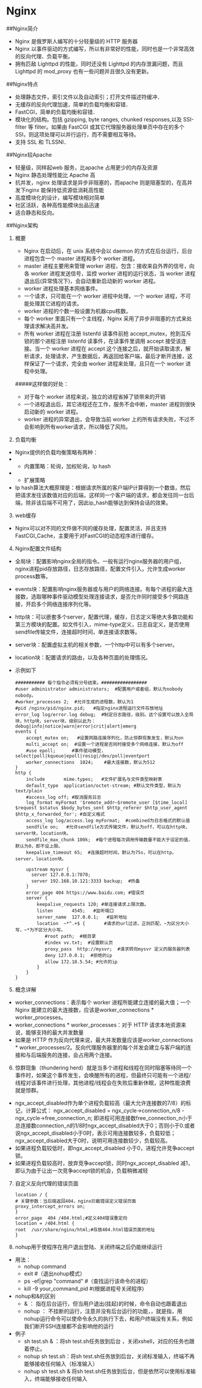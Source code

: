 ﻿# Nginx

##Nginx简介
- Nginx 是俄罗斯人编写的十分轻量级的 HTTP 服务器
- Nginx 以事件驱动的方式编写，所以有非常好的性能，同时也是一个非常高效的反向代理、负载平衡。
- 拥有匹敌 Lighttpd 的性能，同时还没有 Lighttpd 的内存泄漏问题，而且 Lighttpd 的 mod_proxy 也有一些问题并且很久没有更新。

##Nginx特点
- 处理静态文件，索引文件以及自动索引；打开文件描述符缓冲．
- 无缓存的反向代理加速，简单的负载均衡和容错．
- FastCGI，简单的负载均衡和容错．
- 模块化的结构。包括 gzipping, byte ranges, chunked responses,以及 SSI-filter 等 filter。如果由 FastCGI 或其它代理服务器处理单页中存在的多个 SSI，则这项处理可以并行运行，而不需要相互等待。
- 支持 SSL 和 TLSSNI．

##Nginx较Apache
- 轻量级，同样起web 服务，比apache 占用更少的内存及资源 
- Nginx 静态处理性能比 Apache 高 
- 抗并发，nginx 处理请求是异步非阻塞的，而apache 则是阻塞型的，在高并发下nginx 能保持低资源低消耗高性能 
- 高度模块化的设计，编写模块相对简单 
- 社区活跃，各种高性能模块出品迅速
- 适合静态和反向。 

##Nginx架构
1. 概要
    - Nginx 在启动后，在 unix 系统中会以 daemon 的方式在后台运行，后台进程包含一个 master 进程和多个 worker 进程。
    - master 进程主要用来管理 worker 进程，包含：接收来自外界的信号，向各 worker 进程发送信号，监控 worker 进程的运行状态，当 worker 进程退出后(异常情况下)，会自动重新启动新的 worker 进程。
    -  worker 进程处理基本网络事件。
    -  一个请求，只可能在一个 worker 进程中处理，一个 worker 进程，不可能处理其它进程的请求。
    -  worker 进程的个数一般设置为机器cpu核数。
    -  每个 worker 里面只有一个主线程，Nginx 采用了异步非阻塞的方式来处理请求解决高并发。
    -  所有 worker 进程在注册 listenfd 读事件前抢 accept_mutex，抢到互斥锁的那个进程注册 listenfd 读事件，在读事件里调用 accept 接受该连接。当一个 worker 进程在 accept 这个连接之后，就开始读取请求，解析请求，处理请求，产生数据后，再返回给客户端，最后才断开连接，这样保证了一个请求，完全由 worker 进程来处理，且只在一个 worker 进程中处理。

    #####这样做的好处：
    - 对于每个 worker 进程来说，独立的进程省掉了锁带来的开销
    - 一个进程退出后，其它进程还在工作，服务不会中断，master 进程则很快启动新的 worker 进程。
    - worker 进程的异常退出，会导致当前 worker 上的所有请求失败，不过不会影响到所有worker请求，所以降低了风险。
2. 负载均衡
- Nginx提供的负载均衡策略有两种：
- - 内置策略：轮询，加权轮询，Ip hash
- - 扩展策略
- Ip hash算法大概原理是：根据请求所属的客户端IP计算得到一个数值，然后把请求发往该数值对应的后端，这样同一个客户端的请求，都会发往同一台后端，除非该后端不可用了，因此ip_hash能够达到保持会话的效果。
3. web缓存
- Nginx可以对不同的文件做不同的缓存处理，配置灵活，并且支持FastCGI_Cache，主要用于对FastCGI的动态程序进行缓存。
4. Nginx配置文件结构
- 全局块：配置影响nginx全局的指令。一般有运行nginx服务器的用户组，nginx进程pid存放路径，日志存放路径，配置文件引入，允许生成worker process数等。
- events块：配置影响nginx服务器或与用户的网络连接。有每个进程的最大连接数，选取哪种事件驱动模型处理连接请求，是否允许同时接受多个网路连接，开启多个网络连接序列化等。
- http块：可以嵌套多个server，配置代理，缓存，日志定义等绝大多数功能和第三方模块的配置。如文件引入，mime-type定义，日志自定义，是否使用sendfile传输文件，连接超时时间，单连接请求数等。
- server块：配置虚拟主机的相关参数，一个http中可以有多个server。
- location块：配置请求的路由，以及各种页面的处理情况。
- 示例如下

    ```
    ########### 每个指令必须有分号结束。#################
    #user administrator administrators;  #配置用户或者组，默认为nobody nobody。
    #worker_processes 2;  #允许生成的进程数，默认为1
    #pid /nginx/pid/nginx.pid;   #指定nginx进程运行文件存放地址
    error_log log/error.log debug;  #制定日志路径，级别。这个设置可以放入全局块，http块，server块，级别以此为：debug|info|notice|warn|error|crit|alert|emerg
    events {
        accept_mutex on;   #设置网路连接序列化，防止惊群现象发生，默认为on
        multi_accept on;  #设置一个进程是否同时接受多个网络连接，默认为off
        #use epoll;      #事件驱动模型，select|poll|kqueue|epoll|resig|/dev/poll|eventport
        worker_connections  1024;    #最大连接数，默认为512
    }
    http {
        include       mime.types;   #文件扩展名与文件类型映射表
        default_type  application/octet-stream; #默认文件类型，默认为text/plain
        #access_log off; #取消服务日志    
        log_format myFormat '$remote_addr–$remote_user [$time_local] $request $status $body_bytes_sent $http_referer $http_user_agent $http_x_forwarded_for'; #自定义格式
        access_log log/access.log myFormat;  #combined为日志格式的默认值
        sendfile on;   #允许sendfile方式传输文件，默认为off，可以在http块，server块，location块。
        sendfile_max_chunk 100k;  #每个进程每次调用传输数量不能大于设定的值，默认为0，即不设上限。
        keepalive_timeout 65;  #连接超时时间，默认为75s，可以在http，server，location块。
    
        upstream mysvr {   
          server 127.0.0.1:7878;
          server 192.168.10.121:3333 backup;  #热备
        }
        error_page 404 https://www.baidu.com; #错误页
        server {
            keepalive_requests 120; #单连接请求上限次数。
            listen       4545;   #监听端口
            server_name  127.0.0.1;   #监听地址       
            location  ~*^.+$ {       #请求的url过滤，正则匹配，~为区分大小写，~*为不区分大小写。
               #root path;  #根目录
               #index vv.txt;  #设置默认页
               proxy_pass  http://mysvr;  #请求转向mysvr 定义的服务器列表
               deny 127.0.0.1;  #拒绝的ip
               allow 172.18.5.54; #允许的ip           
            } 
        }
    }
    ```

5. 概念详解
- worker_connections：表示每个 worker 进程所能建立连接的最大值；一个 Nginx 能建立的最大连接数，应该是worker_connections * worker_processes。
- worker_connections * worker_processes：对于 HTTP 请求本地资源来说，能够支持的最大并发数量
- 如果是 HTTP 作为反向代理来说，最大并发数量应该是worker_connections * worker_processes/2。反向代理服务器里的每个并发会建立与客户端的连接和与后端服务的连接，会占用两个连接。
6. 惊群现象（thundering herd）就是当多个进程和线程在同时阻塞等待同一个事件时，如果这个事件发生，会唤醒所有的进程，但最终只可能有一个进程/线程对该事件进行处理，其他进程/线程会在失败后重新休眠，这种性能浪费就是惊群。
- ngx_accept_disabled作为单个进程负载较高（最大允许连接数的7/8）的标记，计算公式：
ngx_accept_disabled = ngx_cycle->connection_n/8 - ngx_cycle->free_connection_n;
即进程可用连接数free_connection_n小于总连接数connection_n的1/8时ngx_accept_disabled大于0；否则小于0.或者说ngx_accept_disabled小于0时，表示可用连接数较多，负载较低；ngx_accept_disabled大于0时，说明可用连接数较少，负载较高。
- 如果进程负载较低时，即ngx_accept_disabled 小于0，进程允许竞争accept锁。
- 如果进程负载较高时，放弃竞争accept锁，同时ngx_accept_disabled 减1，即认为由于让出一次竞争accept锁的机会，负载稍微减轻
7. 自定义反向代理的错误页面

    ```
    location / {
    # 关键参数：当后端返回404，nginx拦截错误定义错误页面
    proxy_intercept_errors on;
    }
    error_page  404 /404.html;#定义404错误重定向
    location = /404.html {
    root  /usr/share/nginx/html;#存放404.html错误页面的地址
    }
    ```
8. nohup用于使程序在用户退出登陆、关闭终端之后仍能继续运行
- 用法：
     - nohup command
     - exit #（退出nohup模式）
     - ps -ef|grep "command" #（查找运行该命令的进程）
     - kill -9 your_command_pid #(根据进程号关闭程序)
- nohup和&的区别
     - & ： 指在后台运行，但当用户退出(挂起)的时候，命令自动也跟着退出
     - nohup ： 不挂断的运行，注意并没有后台运行的功能，，就是指，用nohup运行命令可以使命令永久的执行下去，和用户终端没有关系，例如我们断开SSH连接都不会影响他的运行
- 例子
     - sh test.sh & ：将sh test.sh任务放到后台 ，关闭xshell，对应的任务也跟着停止。
     - nohup sh test.sh：将sh test.sh任务放到后台，关闭标准输入，终端不再能够接收任何输入（标准输入）
     - nohup sh test.sh  & 将sh test.sh任务放到后台，但是依然可以使用标准输入，终端能够接收任何输入











